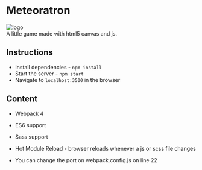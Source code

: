 # Meteoratron

![logo]('public/logo.png')\
A little game made with html5 canvas and js.

## Instructions

* Install dependencies - `npm install`
* Start the server - `npm start`
* Navigate to `localhost:3500` in the browser

## Content

* Webpack 4
* ES6 support
* Sass support
* Hot Module Reload - browser reloads whenever a js or scss file changes

* You can change the port on webpack.config.js on line 22
